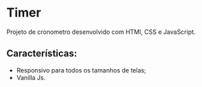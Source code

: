 # Timer

Projeto de cronometro desenvolvido com HTMl, CSS e JavaScript.

## Características:

- Responsivo para todos os tamanhos de telas;
- Vanilla Js.
